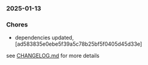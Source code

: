### 2025-01-13

### Chores
+ dependencies updated, [ad583835e0ebe5f39a5c78b25bf5f0405d45d33e]

see <a href='https://github.com/mrjackwills/screen_control_frontend/blob/main/CHANGELOG.md'>CHANGELOG.md</a> for more details
